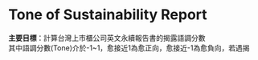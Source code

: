 # Tone of Sustainability Report
**主要目標**：計算台灣上市櫃公司英文永續報告書的揭露語調分數           
              其中語調分數(Tone)介於-1~1，愈接近1為愈正向，愈接近-1為愈負向，若遇揭


